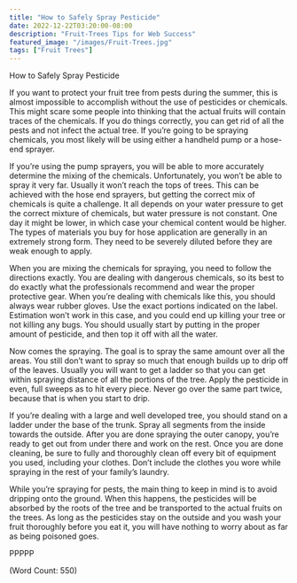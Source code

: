 ```yaml
---
title: "How to Safely Spray Pesticide"
date: 2022-12-22T03:20:00-08:00
description: "Fruit-Trees Tips for Web Success"
featured_image: "/images/Fruit-Trees.jpg"
tags: ["Fruit Trees"]
---
```


How to Safely Spray Pesticide

If you want to protect your fruit tree from pests during the summer, this is almost impossible to accomplish without the use of pesticides or chemicals. This might scare some people into thinking that the actual fruits will contain traces of the chemicals. If you do things correctly, you can get rid of all the pests and not infect the actual tree. If you’re going to be spraying chemicals, you most likely will be using either a handheld pump or a hose-end sprayer.

If you’re using the pump sprayers, you will be able to more accurately determine the mixing of the chemicals. Unfortunately, you won’t be able to spray it very far. Usually it won’t reach the tops of trees. This can be achieved with the hose end sprayers, but getting the correct mix of chemicals is quite a challenge. It all depends on your water pressure to get the correct mixture of chemicals, but water pressure is not constant. One day it might be lower, in which case your chemical content would be higher. The types of materials you buy for hose application are generally in an extremely strong form. They need to be severely diluted before they are weak enough to apply.

When you are mixing the chemicals for spraying, you need to follow the directions exactly. You are dealing with dangerous chemicals, so its best to do exactly what the professionals recommend and wear the proper protective gear. When you’re dealing with chemicals like this, you should always wear rubber gloves. Use the exact portions indicated on the label. Estimation won’t work in this case, and you could end up killing your tree or not killing any bugs. You should usually start by putting in the proper amount of pesticide, and then top it off with all the water.

Now comes the spraying. The goal is to spray the same amount over all the areas. You still don’t want to spray so much that enough builds up to drip off of the leaves. Usually you will want to get a ladder so that you can get within spraying distance of all the portions of the tree. Apply the pesticide in even, full sweeps as to hit every piece. Never go over the same part twice, because that is when you start to drip.

If you’re dealing with a large and well developed tree, you should stand on a ladder under the base of the trunk. Spray all segments from the inside towards the outside. After you are done spraying the outer canopy, you’re ready to get out from under there and work on the rest. Once you are done cleaning, be sure to fully and thoroughly clean off every bit of equipment you used, including your clothes. Don’t include the clothes you wore while spraying in the rest of your family’s laundry.

While you’re spraying for pests, the main thing to keep in mind is to avoid dripping onto the ground. When this happens, the pesticides will be absorbed by the roots of the tree and be transported to the actual fruits on the trees. As long as the pesticides stay on the outside and you wash your fruit thoroughly before you eat it, you will have nothing to worry about as far as being poisoned goes.

PPPPP

(Word Count: 550)

